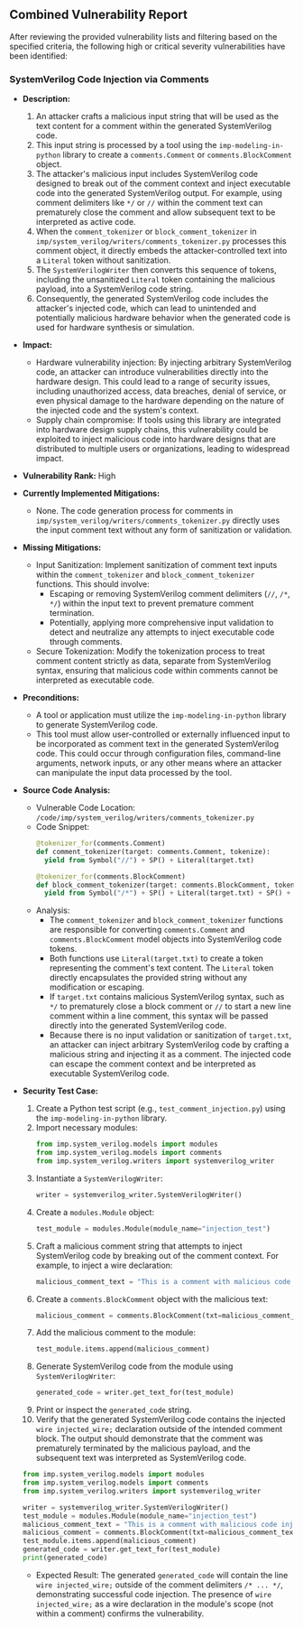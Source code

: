 ## Combined Vulnerability Report

After reviewing the provided vulnerability lists and filtering based on the specified criteria, the following high or critical severity vulnerabilities have been identified:

### SystemVerilog Code Injection via Comments

- **Description:**
    1. An attacker crafts a malicious input string that will be used as the text content for a comment within the generated SystemVerilog code.
    2. This input string is processed by a tool using the `imp-modeling-in-python` library to create a `comments.Comment` or `comments.BlockComment` object.
    3. The attacker's malicious input includes SystemVerilog code designed to break out of the comment context and inject executable code into the generated SystemVerilog output. For example, using comment delimiters like `*/` or `//` within the comment text can prematurely close the comment and allow subsequent text to be interpreted as active code.
    4. When the `comment_tokenizer` or `block_comment_tokenizer` in `imp/system_verilog/writers/comments_tokenizer.py` processes this comment object, it directly embeds the attacker-controlled text into a `Literal` token without sanitization.
    5. The `SystemVerilogWriter` then converts this sequence of tokens, including the unsanitized `Literal` token containing the malicious payload, into a SystemVerilog code string.
    6. Consequently, the generated SystemVerilog code includes the attacker's injected code, which can lead to unintended and potentially malicious hardware behavior when the generated code is used for hardware synthesis or simulation.

- **Impact:**
    - Hardware vulnerability injection: By injecting arbitrary SystemVerilog code, an attacker can introduce vulnerabilities directly into the hardware design. This could lead to a range of security issues, including unauthorized access, data breaches, denial of service, or even physical damage to the hardware depending on the nature of the injected code and the system's context.
    - Supply chain compromise: If tools using this library are integrated into hardware design supply chains, this vulnerability could be exploited to inject malicious code into hardware designs that are distributed to multiple users or organizations, leading to widespread impact.

- **Vulnerability Rank:** High

- **Currently Implemented Mitigations:**
    - None. The code generation process for comments in `imp/system_verilog/writers/comments_tokenizer.py` directly uses the input comment text without any form of sanitization or validation.

- **Missing Mitigations:**
    - Input Sanitization: Implement sanitization of comment text inputs within the `comment_tokenizer` and `block_comment_tokenizer` functions. This should involve:
        - Escaping or removing SystemVerilog comment delimiters (`//`, `/*`, `*/`) within the input text to prevent premature comment termination.
        - Potentially, applying more comprehensive input validation to detect and neutralize any attempts to inject executable code through comments.
    - Secure Tokenization: Modify the tokenization process to treat comment content strictly as data, separate from SystemVerilog syntax, ensuring that malicious code within comments cannot be interpreted as executable code.

- **Preconditions:**
    - A tool or application must utilize the `imp-modeling-in-python` library to generate SystemVerilog code.
    - This tool must allow user-controlled or externally influenced input to be incorporated as comment text in the generated SystemVerilog code. This could occur through configuration files, command-line arguments, network inputs, or any other means where an attacker can manipulate the input data processed by the tool.

- **Source Code Analysis:**
    - Vulnerable Code Location: `/code/imp/system_verilog/writers/comments_tokenizer.py`
    - Code Snippet:
      ```python
      @tokenizer_for(comments.Comment)
      def comment_tokenizer(target: comments.Comment, tokenize):
        yield from Symbol("//") + SP() + Literal(target.txt)

      @tokenizer_for(comments.BlockComment)
      def block_comment_tokenizer(target: comments.BlockComment, tokenize):
        yield from Symbol("/*") + SP() + Literal(target.txt) + SP() + Symbol("*/")
      ```
    - Analysis:
        - The `comment_tokenizer` and `block_comment_tokenizer` functions are responsible for converting `comments.Comment` and `comments.BlockComment` model objects into SystemVerilog code tokens.
        - Both functions use `Literal(target.txt)` to create a token representing the comment's text content. The `Literal` token directly encapsulates the provided string without any modification or escaping.
        - If `target.txt` contains malicious SystemVerilog syntax, such as `*/` to prematurely close a block comment or `//` to start a new line comment within a line comment, this syntax will be passed directly into the generated SystemVerilog code.
        - Because there is no input validation or sanitization of `target.txt`, an attacker can inject arbitrary SystemVerilog code by crafting a malicious string and injecting it as a comment. The injected code can escape the comment context and be interpreted as executable SystemVerilog code.

- **Security Test Case:**
    1. Create a Python test script (e.g., `test_comment_injection.py`) using the `imp-modeling-in-python` library.
    2. Import necessary modules:
       ```python
       from imp.system_verilog.models import modules
       from imp.system_verilog.models import comments
       from imp.system_verilog.writers import systemverilog_writer
       ```
    3. Instantiate a `SystemVerilogWriter`:
       ```python
       writer = systemverilog_writer.SystemVerilogWriter()
       ```
    4. Create a `modules.Module` object:
       ```python
       test_module = modules.Module(module_name="injection_test")
       ```
    5. Craft a malicious comment string that attempts to inject SystemVerilog code by breaking out of the comment context. For example, to inject a wire declaration:
       ```python
       malicious_comment_text = "This is a comment with malicious code injection attempt */ wire injected_wire; /* Begin legitimate comment again"
       ```
    6. Create a `comments.BlockComment` object with the malicious text:
       ```python
       malicious_comment = comments.BlockComment(txt=malicious_comment_text)
       ```
    7. Add the malicious comment to the module:
       ```python
       test_module.items.append(malicious_comment)
       ```
    8. Generate SystemVerilog code from the module using `SystemVerilogWriter`:
       ```python
       generated_code = writer.get_text_for(test_module)
       ```
    9. Print or inspect the `generated_code` string.
    10. Verify that the generated SystemVerilog code contains the injected `wire injected_wire;` declaration outside of the intended comment block. The output should demonstrate that the comment was prematurely terminated by the malicious payload, and the subsequent text was interpreted as SystemVerilog code.

    ```python
    from imp.system_verilog.models import modules
    from imp.system_verilog.models import comments
    from imp.system_verilog.writers import systemverilog_writer

    writer = systemverilog_writer.SystemVerilogWriter()
    test_module = modules.Module(module_name="injection_test")
    malicious_comment_text = "This is a comment with malicious code injection attempt */ wire injected_wire; /* Begin legitimate comment again"
    malicious_comment = comments.BlockComment(txt=malicious_comment_text)
    test_module.items.append(malicious_comment)
    generated_code = writer.get_text_for(test_module)
    print(generated_code)
    ```
    - Expected Result: The generated `generated_code` will contain the line `wire injected_wire;` outside of the comment delimiters `/* ... */`, demonstrating successful code injection. The presence of `wire injected_wire;` as a wire declaration in the module's scope (not within a comment) confirms the vulnerability.